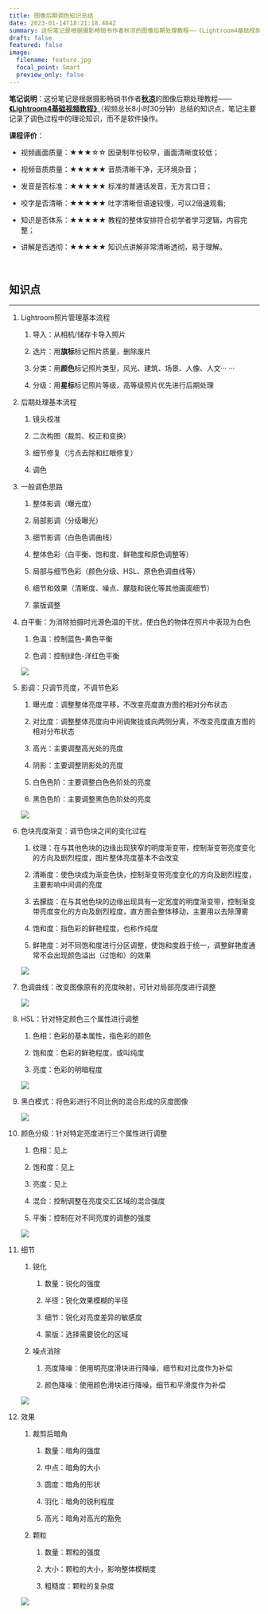 ```yaml
---
title: 图像后期调色知识总结
date: 2023-01-14T18:21:18.484Z
summary: 这份笔记是根据摄影畅销书作者秋凉的图像后期处理教程——《Lightroom4基础视频教程》（视频总长8小时30分钟）总结的知识点，笔记主要记录了调色过程中的理论知识，而不是软件操作。
draft: false
featured: false
image:
  filename: feature.jpg
  focal_point: Smart
  preview_only: false
---
```

**笔记说明**：这份笔记是根据摄影畅销书作者[**秋凉**](https://qiuliang.com/)的图像后期处理教程——[**《Lightroom4基础视频教程》**](https://qiuliang.com/lightroom4/index.html)（视频总长8小时30分钟）总结的知识点，笔记主要记录了调色过程中的理论知识，而不是软件操作。

**课程评价**：

- 视频画面质量：★★★☆☆ 因录制年份较早，画面清晰度较低；

- 视频音质质量：★★★★★ 音质清晰干净，无环境杂音；

- 发音是否标准：★★★★★ 标准的普通话发音，无方言口音；

- 咬字是否清晰：★★★★★ 吐字清晰但语速较慢，可以2倍速观看;

- 知识是否体系：★★★★★ 教程的整体安排符合初学者学习逻辑，内容完整；

- 讲解是否透彻：★★★★★ 知识点讲解非常清晰透彻，易于理解。

&nbsp;

## 知识点

---

1. Lightroom照片管理基本流程
   
   1) 导入：从相机/储存卡导入照片
   
   2) 选片：用**旗标**标记照片质量，删除废片
   
   3) 分类：用**颜色**标记照片类型，风光、建筑、场景、人像、人文··· ···
   
   4) 分级：用**星标**标记照片等级，高等级照片优先进行后期处理

2. 后期处理基本流程
   
   1. 镜头校准
   
   2. 二次构图（裁剪、校正和变换）
   
   3. 细节修复（污点去除和红眼修复）
   
   4. 调色

3. 一般调色思路
   
   1. 整体影调（曝光度）
   
   2. 局部影调（分级曝光）
   
   3. 细节影调（白色色调曲线）
   
   4. 整体色彩（白平衡、饱和度、鲜艳度和原色调整等）
   
   5. 局部与细节色彩（颜色分级、HSL、原色色调曲线等）
   
   6. 细节和效果（清晰度、噪点、朦胧和锐化等其他画面细节）
   
   7. 蒙版调整

4. 白平衡：为消除拍摄时光源色温的干扰，使白色的物体在照片中表现为白色
   
   1. 色温：控制蓝色-黄色平衡
   
   2. 色调：控制绿色-洋红色平衡
   
   ![](baipingheng.jpg)

5. 影调：只调节亮度，不调节色彩
   
   1. 曝光度：调整整体亮度平移，不改变亮度直方图的相对分布状态
   
   2. 对比度：调整整体亮度向中间调聚拢或向两侧分离，不改变亮度直方图的相对分布状态
   
   3. 高光：主要调整高光处的亮度
   
   4. 阴影：主要调整阴影处的亮度
   
   5. 白色色阶：主要调整白色色阶处的亮度
   
   6. 黑色色阶：主要调整黑色色阶处的亮度
   
   ![](yingdiao.jpg)

6. 色块亮度渐变：调节色块之间的变化过程
   
   1. 纹理：在与其他色块的边缘出现狭窄的明度渐变带，控制渐变带亮度变化的方向及剧烈程度，图片整体亮度基本不会改变
   
   2. 清晰度：使色块成为渐变色快，控制渐变带亮度变化的方向及剧烈程度，主要影响中间调的亮度
   
   3. 去朦胧：在与其他色块的边缘出现具有一定宽度的明度渐变带，控制渐变带亮度变化的方向及剧烈程度，直方图会整体移动，主要用以去除薄雾
   
   4. 饱和度：指色彩的鲜艳程度，也称作纯度
   
   5. 鲜艳度：对不同饱和度进行分区调整，使饱和度趋于统一，调整鲜艳度通常不会出现颜色溢出（过饱和）的效果
   
   ![](jianbian.jpg)

7. 色调曲线：改变图像原有的亮度映射，可针对局部亮度进行调整
   
   ![](sediaoquxian.jpg)

8. HSL：针对特定颜色三个属性进行调整
   
   1. 色相：色彩的基本属性，指色彩的颜色
   
   2. 饱和度：色彩的鲜艳程度，或叫纯度
   
   3. 亮度：色彩的明暗程度
   
   ![](HSL.png)

9. 黑白模式：将色彩进行不同比例的混合形成的灰度图像
   
   ![](heibaimoshi.jpeg)

10. 颜色分级：针对特定亮度进行三个属性进行调整
    
    1. 色相：见上
    
    2. 饱和度：见上
    
    3. 亮度：见上
    
    4. 混合：控制调整在亮度交汇区域的混合强度
    
    5. 平衡：控制在对不同亮度的调整的强度
    
    ![](yansefenji.jpg)

11. 细节
    
    1. 锐化
       
       1. 数量：锐化的强度
       
       2. 半径：锐化效果模糊的半径
       
       3. 细节：锐化对亮度差异的敏感度
       
       4. 蒙版：选择需要锐化的区域
    
    2. 噪点消除
       
       1. 亮度降噪：使用明亮度滑块进行降噪，细节和对比度作为补偿
       
       2. 颜色降噪：使用颜色滑块进行降噪，细节和平滑度作为补偿
    
    ![](xijie.jpg)

12. 效果
    
    1. 裁剪后暗角
       
       1. 数量：暗角的强度
       
       2. 中点：暗角的大小
       
       3. 圆度：暗角的形状
       
       4. 羽化：暗角的锐利程度
       
       5. 高光：暗角对高光的豁免
    
    2. 颗粒
       
       1. 数量：颗粒的强度
       
       2. 大小：颗粒的大小，影响整体模糊度
       
       3. 粗糙度：颗粒的复杂度
    
    ![](xiaoguo.jpg)
